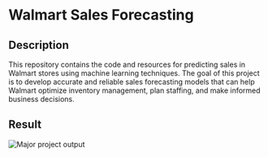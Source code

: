 # Walmart Sales Forecasting

## Description
This repository contains the code and resources for predicting sales in Walmart stores using machine learning techniques. The goal of this project is to develop accurate and reliable sales forecasting models that can help Walmart optimize inventory management, plan staffing, and make informed business decisions.

## Result
![Major project output](https://github.com/Premrufus/WalmartSalesForcasting/assets/94305411/b7ecaff6-6980-47f7-88dd-9c01afb359ca)

